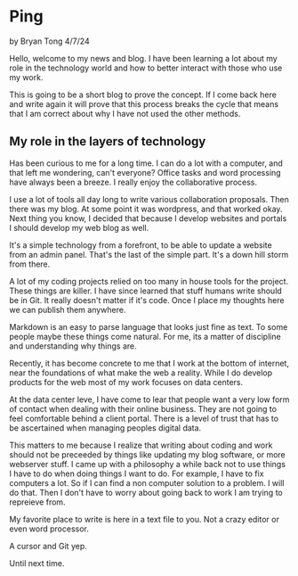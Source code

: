 # Ping
by Bryan Tong 4/7/24

Hello, welcome to my news and blog. I have been learning a lot about my role in
the technology world and how to better interact with those who use my work.

This is going to be a short blog to prove the concept. If I come back here and
write again it will prove that this process breaks the cycle that means that I
am correct about why I have not used the other methods.

## My role in the layers of technology

Has been curious to me for a long time. I can do a lot with a computer, and that
left me wondering, can't everyone? Office tasks and word processing have always
been a breeze. I really enjoy the collaborative process.

I use a lot of tools all day long to write various collaboration proposals.
Then there was my blog. At some point it was wordpress, and that worked okay.
Next thing you know, I decided that because I develop websites and portals I
should develop my web blog as well.

It's a simple technology from a forefront, to be able to update a website from
an admin panel. That's the last of the simple part. It's a down hill storm
from there.

A lot of my coding projects relied on too many in house tools for the project.
These things are killer. I have since learned that stuff humans write should
be in Git. It really doesn't matter if it's code. Once I place my thoughts here
we can publish them anywhere.

Markdown is an easy to parse language that looks just fine as text. To some people
maybe these things come natural. For me, its a matter of discipline and understanding
why things are.

Recently, it has become concrete to me that I work at the bottom of internet, near the
foundations of what make the web a reality. While I do develop products for the web
most of my work focuses on data centers.

At the data center leve, I have come to lear that people want a very low form of contact
when dealing with their online business. They are not going to feel comfortable behind
a client portal. There is a level of trust that has to be ascertained when managing
peoples digital data.

This matters to me because I realize that writing about coding and work should not be
preceeded by things like updating my blog software, or more webserver stuff. I came
up with a philosophy a while back not to use things I have to do when doing things I
want to do. For example, I have to fix computers a lot. So if I can find a non computer
solution to a problem. I will do that. Then I don't have to worry about going back
to work I am trying to repreieve from.

My favorite place to write is here in a text file to you. Not a crazy editor or even
word processor.

A cursor and Git yep.

Until next time.
